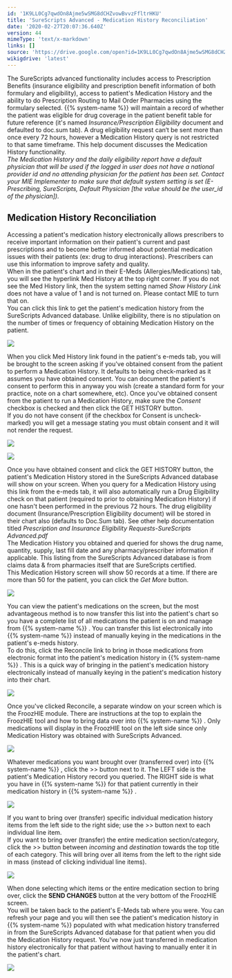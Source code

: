 ```yaml
---
id: '1K9LL0Cg7qwdOn8Ajme5wSMG8dCHZvowBvvzFfltrHKU'
title: 'SureScripts Advanced - Medication History Reconciliation'
date: '2020-02-27T20:07:36.640Z'
version: 44
mimeType: 'text/x-markdown'
links: []
source: 'https://drive.google.com/open?id=1K9LL0Cg7qwdOn8Ajme5wSMG8dCHZvowBvvzFfltrHKU'
wikigdrive: 'latest'
---
```

The SureScripts advanced functionality includes access to Prescription Benefits (insurance eligibility and prescription benefit information of both formulary and eligibility), access to patient's Medication History and the ability to do Prescription Routing to Mail Order Pharmacies using the formulary selected. {{% system-name %}} will maintain a record of whether the patient was eligible for drug coverage in the patient benefit table for future reference (it's named *Insurance/Prescription Eligibility* document and defaulted to doc.sum tab). A drug eligibility request can‘t be sent more than once every 72 hours, however a Medication History query is not restricted to that same timeframe. This help document discusses the Medication History functionality.  
*The Medication History and the daily eligibility report have a default physician that will be used if the logged in user does not have a national provider id and no attending physician for the patient has been set. Contact your MIE Implementer to make sure that default system setting is set (E-Prescribing, SureScripts, Default Physician [the value should be the user_id of the physician]).*

## Medication History Reconciliation

Accessing a patient's medication history electronically allows prescribers to receive important information on their patient's current and past prescriptions and to become better informed about potential medication issues with their patients (ex: drug to drug interactions). Prescribers can use this information to improve safety and quality.  
When in the patient's chart and in their E-Meds (Allergies/Medications) tab, you will see the hyperlink Med History at the top right corner. If you do not see the Med History link, then the system setting named *Show History Link* does not have a value of 1 and is not turned on. Please contact MIE to turn that on.  
You can click this link to get the patient's medication history from the SureScripts Advanced database. Unlike eligibility, there is no stipulation on the number of times or frequency of obtaining Medication History on the patient.

![](../surescripts-advanced-medication-history-reconciliation.assets/75ab94291935592c93261caa939380eb.png)

When you click Med History link found in the patient's e-meds tab, you will be brought to the screen asking if you've obtained consent from the patient to perform a Medication History. It defaults to being check-marked as it assumes you have obtained consent. You can document the patient's consent to perform this in anyway you wish (create a standard form for your practice, note on a chart somewhere, etc). Once you've obtained consent from the patient to run a Medication History, make sure the *Consent* checkbox is checked and then click the GET HISTORY button.  
If you do not have consent (if the checkbox for Consent is uncheck-marked) you will get a message stating you must obtain consent and it will not render the request.

![](../surescripts-advanced-medication-history-reconciliation.assets/d95eb0706742c4c2f0605a1ded1c9600.png)

 ![](../surescripts-advanced-medication-history-reconciliation.assets/4d080d393541fe3d5e4fff66db52831d.png)

Once you have obtained consent and click the GET HISTORY button, the patient's Medication History stored in the SureScripts Advanced database will show on your screen. When you query for a Medication History using this link from the e-meds tab, it will also automatically run a Drug Eligibility check on that patient (required to prior to obtaining Medication History) if one hasn't been performed in the previous 72 hours. The drug eligibility document (Insurance/Prescription Eligibility document) will be stored in their chart also (defaults to Doc.Sum tab). See other help documentation titled *Prescription and Insurance Eligibility Requests-SureScripts Advanced.pdf*  
The Medication History you obtained and queried for shows the drug name, quantity, supply, last fill date and any pharmacy/prescriber information if applicable. This listing from the SureScripts Advanced database is from claims data & from pharmacies itself that are SureScripts certified.  
This Medication History screen will show 50 records at a time. If there are more than 50 for the patient, you can click the *Get More* button.

![](../surescripts-advanced-medication-history-reconciliation.assets/78da2bc35d5f045e47530852a3d1b629.png)

You can view the patient's medications on the screen, but the most advantageous method is to now transfer this list into the patient's chart so you have a complete list of all medications the patient is on and manage from {{% system-name %}} . You can transfer this list electronically into {{% system-name %}} instead of manually keying in the medications in the patient's e-meds history.  
To do this, click the Reconcile link to bring in those medications from electronic format into the patient's medication history in {{% system-name %}} . This is a quick way of bringing in the patient's medication history electronically instead of manually keying in the patient's medication history into their chart.

![](../surescripts-advanced-medication-history-reconciliation.assets/147b5f2b4a22009296530dae045607b0.png)

Once you've clicked Reconcile, a separate window on your screen which is the FroozHIE module. There are instructions at the top to explain the FroozHIE tool and how to bring data over into {{% system-name %}} . Only medications will display in the FroozHIE tool on the left side since only Medication History was obtained with SureScripts Advanced.

![](../surescripts-advanced-medication-history-reconciliation.assets/a846c2d0efe59f8014e1de018d5dd12c.png)

Whatever medications you want brought over (transferred over) into {{% system-name %}} , click the >> button next to it. The LEFT side is the patient's Medication History record you queried. The RIGHT side is what you have in {{% system-name %}} for that patient currently in their medication history in {{% system-name %}} .

![](../surescripts-advanced-medication-history-reconciliation.assets/b4f1397888043df2541c5bf487cab9fc.png)

If you want to bring over (transfer) specific individual medication history items from the left side to the right side; use the >> button next to each individual line item.  
If you want to bring over (transfer) the entire medication section/category, click the >> button between *incoming* and *destination* towards the top title of each category. This will bring over all items from the left to the right side in mass (instead of clicking individual line items).

![](../surescripts-advanced-medication-history-reconciliation.assets/29fc9e075599793a27d057e0b59ac322.png)

When done selecting which items or the entire medication section to bring over, click the **SEND CHANGES** button at the very bottom of the FroozHIE screen.  
You will be taken back to the patient's E-Meds tab where you were. You can refresh your page and you will then see the patient's medication history in {{% system-name %}} populated with what medication history transferred in from the SureScripts Advanced database for that patient when you did the Medication History request. You've now just transferred in medication history electronically for that patient without having to manually enter it in the patient's chart.

![](../surescripts-advanced-medication-history-reconciliation.assets/96e4487f8fef1328f90c7dddb302e749.png)

